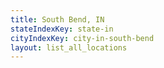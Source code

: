 ```yaml
---
title: South Bend, IN
stateIndexKey: state-in
cityIndexKey: city-in-south-bend
layout: list_all_locations
---
```

